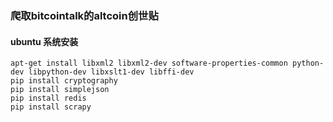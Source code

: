 ### 爬取bitcointalk的altcoin创世贴

#### ubuntu 系统安装
```
apt-get install libxml2 libxml2-dev software-properties-common python-dev libpython-dev libxslt1-dev libffi-dev
pip install cryptography
pip install simplejson
pip install redis
pip install scrapy
```

```
```